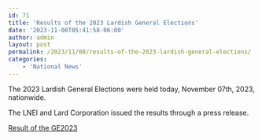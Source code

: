 ```yaml
---
id: 71
title: 'Results of the 2023 Lardish General Elections'
date: '2023-11-08T05:41:58-06:00'
author: admin
layout: post
permalink: /2023/11/08/results-of-the-2023-lardish-general-elections/
categories:
    - 'National News'
---
```


The 2023 Lardish General Elections were held today, November 07th, 2023, nationwide.

The LNEI and Lard Corporation issued the results through a press release.

[Result of the GE2023](/wp-content/uploads/2023/11/Result-of-the-GE2023.pdf)